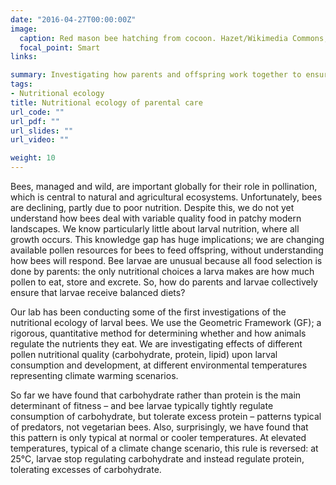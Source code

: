 ```yaml
---
date: "2016-04-27T00:00:00Z"
image:
  caption: Red mason bee hatching from cocoon. Hazet/Wikimedia Commons, CC BY-SA 
  focal_point: Smart
links:

summary: Investigating how parents and offspring work together to ensure offspring get a balanced diet in changing environments.
tags:
- Nutritional ecology
title: Nutritional ecology of parental care
url_code: ""
url_pdf: ""
url_slides: ""
url_video: ""

weight: 10
---
```


Bees, managed and wild, are important globally for their role in pollination, which is central to natural and agricultural ecosystems. Unfortunately, bees are declining, partly due to poor nutrition. Despite this, we do not yet understand how bees deal with variable quality food in patchy modern landscapes. We know particularly little about larval nutrition, where all growth occurs. This knowledge gap has huge implications; we are changing available pollen resources for bees to feed offspring, without understanding how bees will respond. Bee larvae are unusual because all food selection is done by parents: the only nutritional choices a larva makes are how much pollen to eat, store and excrete. So, how do parents and larvae collectively ensure that larvae receive balanced diets?

Our lab has been conducting some of the first investigations of the nutritional ecology of larval bees. We use the Geometric Framework (GF); a rigorous, quantitative method for determining whether and how animals regulate the nutrients they eat. We are investigating effects of different pollen nutritional quality (carbohydrate, protein, lipid) upon larval consumption and development, at different environmental temperatures representing climate warming scenarios.

So far we have found that carbohydrate rather than protein is the main determinant of fitness – and bee larvae typically tightly regulate consumption of carbohydrate, but tolerate excess protein – patterns typical of predators, not vegetarian bees. Also, surprisingly, we have found that this pattern is only typical at normal or cooler temperatures. At elevated temperatures, typical of a climate change scenario, this rule is reversed: at 25°C, larvae stop regulating carbohydrate and instead regulate protein, tolerating excesses of carbohydrate.


